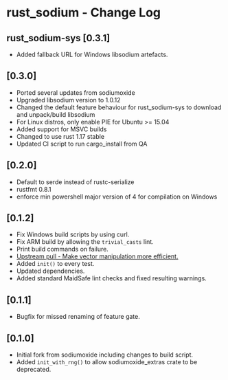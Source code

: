 # rust_sodium - Change Log

## rust_sodium-sys [0.3.1]
- Added fallback URL for Windows libsodium artefacts.

## [0.3.0]
- Ported several updates from sodiumoxide
- Upgraded libsodium version to 1.0.12
- Changed the default feature behaviour for rust_sodium-sys to download and unpack/build libsodium
- For Linux distros, only enable PIE for Ubuntu >= 15.04
- Added support for MSVC builds
- Changed to use rust 1.17 stable
- Updated CI script to run cargo_install from QA

## [0.2.0]
- Default to serde instead of rustc-serialize
- rustfmt 0.8.1
- enforce min powershell major version of 4 for compilation on Windows

## [0.1.2]
- Fix Windows build scripts by using curl.
- Fix ARM build by allowing the `trivial_casts` lint.
- Print build commands on failure.
- [Upstream pull - Make vector manipulation more efficient.](https://github.com/dnaq/sodiumoxide/commit/f509c90de1a5825abf67e1d8cd8cd70a35b91880)
- Added `init()` to every test.
- Updated dependencies.
- Added standard MaidSafe lint checks and fixed resulting warnings.

## [0.1.1]
- Bugfix for missed renaming of feature gate.

## [0.1.0]
- Initial fork from sodiumoxide including changes to build script.
- Added `init_with_rng()` to allow sodiumoxide_extras crate to be deprecated.

